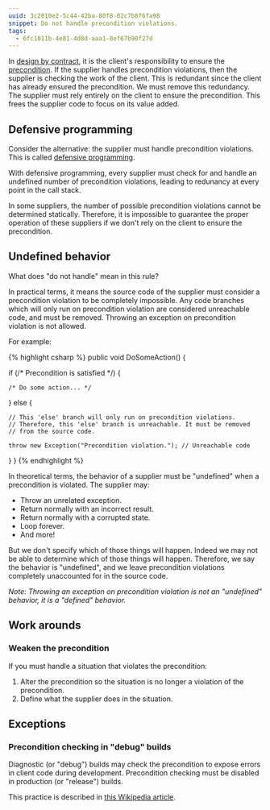 ```yaml
---
uuid: 3c2010e2-5c44-42ba-80f8-02c7b8f6fa98
snippet: Do not handle precondition violations.
tags:
  - 6fc1011b-4e81-4d8d-aaa1-8ef67b90f27d
---
```


In [design by contract][1], it is the client's responsibility to ensure
the [precondition][2]. If the supplier handles precondition violations,
then the supplier is checking the work of the client. This is redundant
since the client has already ensured the precondition. We must remove
this redundancy. The supplier must rely entirely on the client to ensure
the precondition. This frees the supplier code to focus on its value
added.

## Defensive programming

Consider the alternative: the supplier must handle precondition
violations. This is called [defensive programming][3].

With defensive programming,  every supplier must check for and handle an
undefined number of precondition violations, leading to redunancy at
every point in the call stack.

In some suppliers, the number of possible precondition violations cannot
be determined statically. Therefore, it is impossible to guarantee the
proper operation of these suppliers if we don't rely on the client to
ensure the precondition.

## Undefined behavior

What does "do not handle" mean in this rule?

In practical terms, it means the source code of the supplier must
consider a precondition violation to be completely impossible. Any code
branches which will only run on precondition violation are considered
unreachable code, and must be removed. Throwing an exception on
precondition violation is not allowed.

For example:

{% highlight csharp %}
public void DoSomeAction()
{

  if (/* Precondition is satisfied */)
  {

    /* Do some action... */
  }
  else
  {

    // This 'else' branch will only run on precondition violations.
    // Therefore, this 'else' branch is unreachable. It must be removed
    // from the source code.

    throw new Exception("Precondition violation."); // Unreachable code
  }
}
{% endhighlight %}

In theoretical terms, the behavior of a supplier must be "undefined"
when a precondition is violated. The supplier may:

- Throw an unrelated exception.
- Return normally with an incorrect result.
- Return normally with a corrupted state.
- Loop forever.
- And more!

But we don't specify which of those things will happen. Indeed we may
not be able to determine which of those things will happen. Therefore,
we say the behavior is "undefined", and we leave precondition violations
completely unaccounted for in the source code.

*Note: Throwing an exception on precondition violation is not an
"undefined" behavior, it is a "defined" behavior.*

## Work arounds

### Weaken the precondition

If you must handle a situation that violates the precondition:

1. Alter the precondition so the situation is no longer a violation of
   the precondition.
2. Define what the supplier does in the situation.

## Exceptions

### Precondition checking in "debug" builds

Diagnostic (or "debug") builds may check the precondition to expose
errors in client code during development. Precondition checking must be
disabled in production (or "release") builds.

This practice is described in [this Wikipedia article][4].

[1]: https://www.eiffel.org/doc/glossary/Glossary#Design_by_Contract
[2]: https://www.eiffel.org/doc/glossary/Glossary#Precondition
[3]: https://www.eiffel.org/doc/glossary/Glossary#Defensive_programming
[4]: https://en.wikipedia.org/wiki/Design_by_contract#Performance_implications
